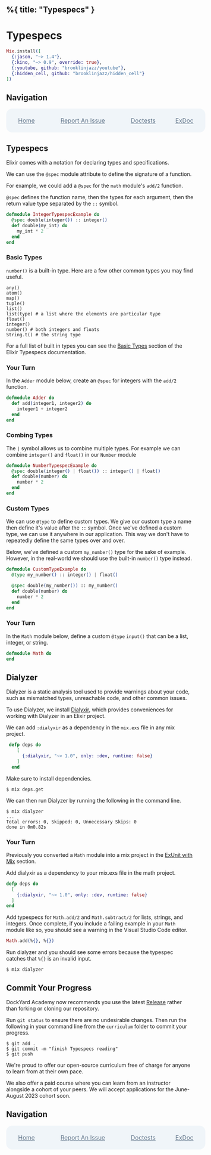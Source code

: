 %{
  title: "Typespecs"
}
---
# Typespecs

```elixir
Mix.install([
  {:jason, "~> 1.4"},
  {:kino, "~> 0.9", override: true},
  {:youtube, github: "brooklinjazz/youtube"},
  {:hidden_cell, github: "brooklinjazz/hidden_cell"}
])
```

## Navigation

<div style="display: flex; align-items: center; width: 100%; justify-content: space-between; font-size: 1rem; color: #61758a; background-color: #f0f5f9; height: 4rem; padding: 0 1rem; border-radius: 1rem;">
<div style="display: flex;">
<i class="ri-home-fill"></i>
<a style="display: flex; color: #61758a; margin-left: 1rem;" href="../start.livemd">Home</a>
</div>
<div style="display: flex;">
<i class="ri-bug-fill"></i>
<a style="display: flex; color: #61758a; margin-left: 1rem;" href="https://github.com/DockYard-Academy/curriculum/issues/new?assignees=&labels=&template=issue.md&title=Typespecs">Report An Issue</a>
</div>
<div style="display: flex;">
<i class="ri-arrow-left-fill"></i>
<a style="display: flex; color: #61758a; margin-left: 1rem;" href="../reading/doctests.livemd">Doctests</a>
</div>
<div style="display: flex;">
<a style="display: flex; color: #61758a; margin-right: 1rem;" href="../reading/exdoc.livemd">ExDoc</a>
<i class="ri-arrow-right-fill"></i>
</div>
</div>

## Typespecs

Elixir comes with a notation for declaring types and specifications.

We can use the `@spec` module attribute to define the signature of a function.

For example, we could add a `@spec` for the `math` module's `add/2` function.

`@spec` defines the function name, then the types for each argument, then the return value type separated
by the `::` symbol.

```elixir
defmodule IntegerTypespecExample do
  @spec double(integer()) :: integer()
  def double(my_int) do
    my_int * 2
  end
end
```

### Basic Types

`number()` is a built-in type. Here are a few other common types you may find useful.

```
any()
atom()
map()
tuple()
list()
list(type) # a list where the elements are particular type
float()
integer()
number() # both integers and floats
String.t() # the string type
```

For a full list of built in types you can see the [Basic Types](https://hexdocs.pm/elixir/typespecs.html#basic-types)
section of the Elixir Typespecs documentation.

<!-- livebook:{"break_markdown":true} -->

### Your Turn

In the `Adder` module below, create an `@spec` for integers with the `add/2` function.

```elixir
defmodule Adder do
  def add(integer1, integer2) do
    integer1 + integer2
  end
end
```

### Combing Types

The `|` symbol allows us to combine multiple types. For example we can combine `integer()` and `float()` in our `Number` module

```elixir
defmodule NumberTypespecExample do
  @spec double(integer() | float()) :: integer() | float()
  def double(number) do
    number * 2
  end
end
```

### Custom Types

We can use `@type` to define custom types. We give our custom type a name then define it's value after the `::` symbol. Once we've defined a custom type, we can use it anywhere in our application. This way we don't have to repeatedly define the same types over and over.

Below, we've defined a custom `my_number()` type for the sake of example. However, in the real-world we should use the built-in `number()` type instead.

```elixir
defmodule CustomTypeExample do
  @type my_number() :: integer() | float()

  @spec double(my_number()) :: my_number()
  def double(number) do
    number * 2
  end
end
```

### Your Turn

In the `Math` module below, define a custom `@type` `input()` that can be a list, integer, or string.

```elixir
defmodule Math do
end
```

## Dialyzer

Dialyzer is a static analysis tool used to provide warnings about your code, such as mismatched types,
unreachable code, and other common issues.

To use Dialyzer, we install [Dialyxir](https://github.com/jeremyjh/dialyxir), which provides conveniences for working with Dialyzer in an Elixir project.

We can add `:dialyxir` as a dependency in the `mix.exs` file in any mix project.

<!-- livebook:{"force_markdown":true} -->

```elixir
 defp deps do
    [
      {:dialyxir, "~> 1.0", only: :dev, runtime: false}
    ]
  end
```

Make sure to install dependencies.

```
$ mix deps.get
```

We can then run Dialyzer by running the following in the command line.

```
$ mix dialyzer
...
Total errors: 0, Skipped: 0, Unnecessary Skips: 0
done in 0m0.82s
```

<!-- livebook:{"break_markdown":true} -->

### Your Turn

Previously you converted a `Math` module into a mix project in the [ExUnit with Mix](./exunit_with_mix.livemd) section.

Add dialyxir as a dependency to your mix.exs file in the math project.

<!-- livebook:{"force_markdown":true} -->

```elixir
defp deps do
  [
    {:dialyxir, "~> 1.0", only: :dev, runtime: false}
  ]
end
```

Add typespecs for `Math.add/2` and `Math.subtract/2` for lists, strings, and integers.
Once complete, if you include a failing example in your `Math` module like so, you should see a warning in the Visual Studio Code editor.

<!-- livebook:{"force_markdown":true} -->

```elixir
Math.add(%{}, %{})
```

Run dialyzer and you should see some errors because the typespec catches that `%{}` is an invalid input.

```
$ mix dialyzer
```

## Commit Your Progress

DockYard Academy now recommends you use the latest [Release](https://github.com/DockYard-Academy/curriculum/releases) rather than forking or cloning our repository.

Run `git status` to ensure there are no undesirable changes.
Then run the following in your command line from the `curriculum` folder to commit your progress.

```
$ git add .
$ git commit -m "finish Typespecs reading"
$ git push
```

We're proud to offer our open-source curriculum free of charge for anyone to learn from at their own pace.

We also offer a paid course where you can learn from an instructor alongside a cohort of your peers.
We will accept applications for the June-August 2023 cohort soon.

## Navigation

<div style="display: flex; align-items: center; width: 100%; justify-content: space-between; font-size: 1rem; color: #61758a; background-color: #f0f5f9; height: 4rem; padding: 0 1rem; border-radius: 1rem;">
<div style="display: flex;">
<i class="ri-home-fill"></i>
<a style="display: flex; color: #61758a; margin-left: 1rem;" href="../start.livemd">Home</a>
</div>
<div style="display: flex;">
<i class="ri-bug-fill"></i>
<a style="display: flex; color: #61758a; margin-left: 1rem;" href="https://github.com/DockYard-Academy/curriculum/issues/new?assignees=&labels=&template=issue.md&title=Typespecs">Report An Issue</a>
</div>
<div style="display: flex;">
<i class="ri-arrow-left-fill"></i>
<a style="display: flex; color: #61758a; margin-left: 1rem;" href="../reading/doctests.livemd">Doctests</a>
</div>
<div style="display: flex;">
<a style="display: flex; color: #61758a; margin-right: 1rem;" href="../reading/exdoc.livemd">ExDoc</a>
<i class="ri-arrow-right-fill"></i>
</div>
</div>

